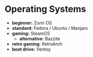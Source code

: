 # Operating Systems

- **beginner:** Zorin OS
- **standard:** Fedora / Ubuntu / Manjaro
- **gaming:** SteamOS
	- **alternative:** Bazzite
- **retro gaming:** RetroArch
- **boot drive:** Ventoy